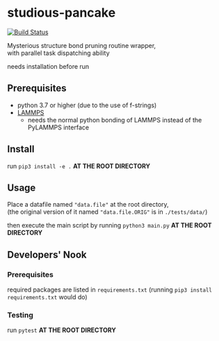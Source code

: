 # studious-pancake

[![Build Status](https://travis-ci.com/HsuanTingLu/studious-pancake.svg?token=tDHixgpdZAhsXN1fMdDk&branch=develop)](https://travis-ci.com/HsuanTingLu/studious-pancake)

Mysterious structure bond pruning routine wrapper,  
with parallel task dispatching ability

needs installation before run

## Prerequisites
- python 3.7 or higher (due to the use of f-strings)
- [LAMMPS](http://lammps.sandia.gov/)
  - needs the normal python bonding of LAMMPS instead of the PyLAMMPS interface

## Install

run `pip3 install -e .` **AT THE ROOT DIRECTORY**


## Usage

Place a datafile named `"data.file"` at the root directory,  
(the original version of it named `"data.file.ORIG"` is in `./tests/data/`)

then execute the main script by running `python3 main.py` **AT THE ROOT DIRECTORY**

## Developers' Nook

### Prerequisites

required packages are listed in `requirements.txt`
(running `pip3 install requirements.txt` would do)

### Testing

run `pytest` **AT THE ROOT DIRECTORY**
